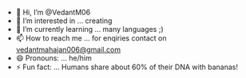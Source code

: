 - 👋 Hi, I’m @VedantM06
- 👀 I’m interested in ... creating
- 🌱 I’m currently learning ... many languages ;)
- 📫 How to reach me ... for enqiries contact on vedantmahajan006@gmail.com
- 😄 Pronouns: ... he/him
- ⚡ Fun fact: ... Humans share about 60% of their DNA with bananas!

<!---
Moon0603/Moon0603 is a ✨ special ✨ repository because its `README.md` (this file) appears on your GitHub profile.
You can click the Preview link to take a look at your changes.
--->
